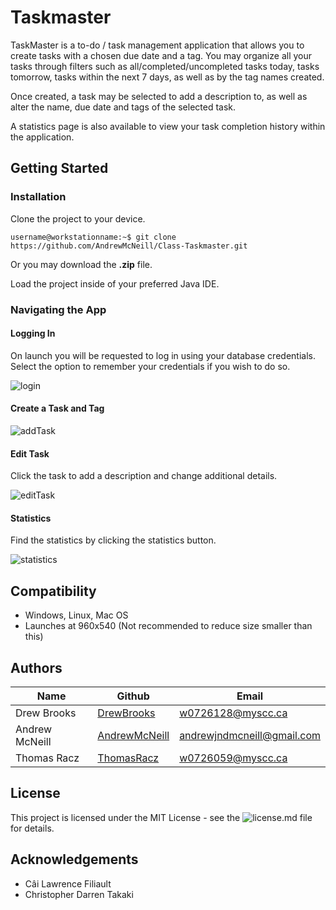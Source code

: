 # Taskmaster

TaskMaster is a to-do / task management application that allows you to create tasks with a chosen due date and a tag. You may organize all  your tasks through filters such as all/completed/uncompleted tasks today, tasks tomorrow, tasks within the next 7 days, as well as by the tag names created.

Once created, a task may be selected to add a description to, as well as alter the name, due date and tags of the selected task.

A statistics page is also available to view your task completion history within the application.

## Getting Started

  ### Installation
 
  Clone the project to your device.
  ```
  username@workstationname:~$ git clone https://github.com/AndrewMcNeill/Class-Taskmaster.git
  ```
  Or you may download the **.zip** file.
  
  Load the project inside of your preferred Java IDE.
  
  ### Navigating the App
  
  #### Logging In
  
  On launch you will be requested to log in using your database credentials. Select the option to remember your credentials if you wish to do so.
  
  ![login](https://user-images.githubusercontent.com/56166439/70125332-a597d600-1644-11ea-936e-c0d062f21b2c.PNG)

  #### Create a Task and Tag
  
  ![addTask](https://user-images.githubusercontent.com/56166439/70125241-7719fb00-1644-11ea-9687-0ef378bb1478.GIF)
  
  #### Edit Task
  
  Click the task to add a description and change additional details.
  
  ![editTask](https://user-images.githubusercontent.com/56166439/70126532-4091af80-1647-11ea-8e27-79e7609adc8a.gif)
  
  #### Statistics
  
  Find the statistics by clicking the statistics button.
  
  ![statistics](https://user-images.githubusercontent.com/56166439/70125888-c14fac00-1645-11ea-9f76-f35994a996dd.gif)
  
## Compatibility

* Windows, Linux, Mac OS
* Launches at 960x540 (Not recommended to reduce size smaller than this)

## Authors

| Name             | Github                                              |                           Email     |
| -------------    | --------------------------------------------------- | ----------------------------------- |
| Drew Brooks      | [DrewBrooks](https://github.com/DrewBrooks)         | w0726128@myscc.ca                   |
| Andrew McNeill   | [AndrewMcNeill](https://github.com/AndrewMcNeill)   | andrewjndmcneill@gmail.com          |
| Thomas Racz      | [ThomasRacz](https://github.com/ThomasRacz)         | w0726059@myscc.ca                   |

## License

This project is licensed under the MIT License - see the ![license.md](https://github.com/AndrewMcNeill/Class-Taskmaster/blob/new/readme/LICENSE) file for details.

## Acknowledgements

- Câi Lawrence Filiault
- Christopher Darren Takaki

  
  
